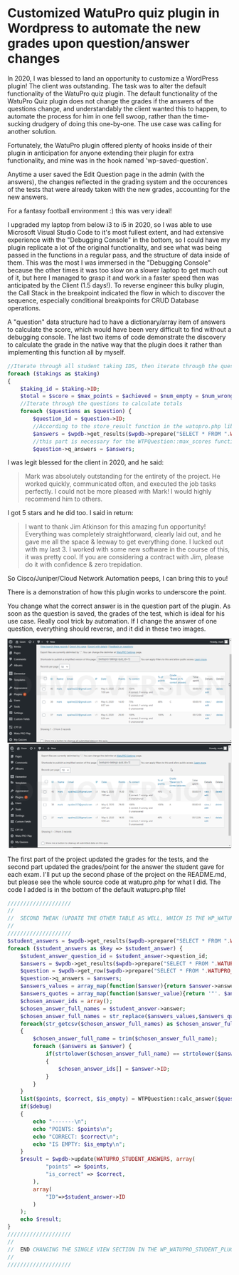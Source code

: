 # Customized WatuPro quiz plugin in Wordpress to automate the new grades upon question/answer changes

In 2020, I was blessed to land an opportunity to customize a WordPress plugin! The client was outstanding. The task was to alter the default functionality of the WatuPro quiz plugin. The default functionality of the WatuPro Quiz plugin does not change the grades if the answers of the questions change, and understandably the client wanted this to happen, to automate the process for him in one fell swoop, rather than the time-sucking drudgery of doing this one-by-one. The use case was calling for another solution.

Fortunately, the WatuPro plugin offered plenty of hooks inside of their plugin in anticipation for anyone extending their plugin for extra functionality, and mine was in the hook named 'wp-saved-question'.

Anytime a user saved the Edit Question page in the admin (with the answers), the changes reflected in the grading system and the occurences of the tests that were already taken with the new grades, accounting for the new answers.

For a fantasy football environment :) this was very ideal!

I upgraded my laptop from below i3 to i5 in 2020, so I was able to use Microsoft Visual Studio Code to it's most fullest extent, and had extensive experience with the "Debugging Console" in the bottom, so I could have my plugin replicate a lot of the original functionality, and see what was being passed in the functions in a regular pass, and the structure of data inside of them. This was the most I was immersed in the "Debugging Console" because the other times it was too slow on a slower laptop to get much out of it, but here I managed to grasp it and work in a faster speed then was anticipated by the Client (1.5 days!). To reverse engineer this bulky plugin, the Call Stack in the breakpoint indicated the flow in which to discover the sequence, especially conditional breakpoints for CRUD Database operations.

A "question" data structure had to have a dictionary/array item of answers to calculate the score, which would have been very difficult to find without a debugging console. The last two items of code demonstrate the discovery to calculate the grade in the native way that the plugin does it rather than implementing this function all by myself.

```php
//Iterate through all student taking IDS, then iterate through the questions to calculate totals
foreach ($takings as $taking)
{
	$taking_id = $taking->ID;
	$total = $score = $max_points = $achieved = $num_empty = $num_wrong = 0;
	//Iterate through the questions to calculate totals
	foreach ($questions as $question) {
		$question_id = $question->ID;
		//According to the store_result function in the watopro.php lib file, a $question object is a database row.
		$answers = $wpdb->get_results($wpdb->prepare("SELECT * FROM ".WATUPRO_ANSWERS." WHERE question_id=%d AND question_id>0 ORDER BY sort_order", $question_id));
		//this part is necessary for the WTPQuestion::max_scores function. It's looking at this q_answers variable I just put below
		$question->q_answers = $answers;

```

I was legit blessed for the client in 2020, and he said:

> Mark was absolutely outstanding for the entirety of the project. He worked quickly, communicated often, and executed the job tasks perfectly. I could not be more pleased with Mark! I would highly recommend him to others.

I got 5 stars and he did too. I said in return:

> I want to thank Jim Atkinson for this amazing fun opportunity! Everything was completely straightforward, clearly laid out, and he gave me all the space & leeway to get everything done. I lucked out with my last 3. I worked with some new software in the course of this, it was pretty cool. If you are considering a contract with Jim, please do it with confidence & zero trepidation.

So Cisco/Juniper/Cloud Network Automation peeps, I can bring this to you!

There is a demonstration of how this plugin works to underscore the point.

You change what the correct answer is in the question part of the plugin. As soon as the question is saved, the grades of the test, which is ideal for his use case. Really cool trick by automation. If I change the answer of one question, everything should reverse, and it did in these two images.

![](images/watupro_test_1.png)
![](images/watupro_test_2.png)

The first part of the project updated the grades for the tests, and the second part updated the grades/point for the answer the student gave for each exam. I'll put up the second phase of the project on the README.md, but please see the whole source code at watupro.php for what I did. The code I added is in the bottom of the default watupro.php file!

```php
////////////////////
//
//  SECOND TWEAK (UPDATE THE OTHER TABLE AS WELL, WHICH IS THE WP_WATUPRO_STUDENT_PLUGIN APP. THE REASON FOR THIS IS TO UPDATE THE SINGLE PAGE VIEW OF THE EXAM TAKEN OCCURENCES, AS IT READS FROM THAT TABLE!!!
//
////////////////////
$student_answers = $wpdb->get_results($wpdb->prepare("SELECT * FROM ".WATUPRO_STUDENT_ANSWERS." WHERE exam_id=%d ORDER BY ID DESC ",$exam_id));
foreach ($student_answers as $key => $student_answer) {
	$student_answer_question_id = $student_answer->question_id;
    $answers = $wpdb->get_results($wpdb->prepare("SELECT * FROM ".WATUPRO_ANSWERS. " WHERE question_id=%d  AND question_id>0 ORDER BY sort_order",$student_answer_question_id));
    $question = $wpdb->get_row($wpdb->prepare("SELECT * FROM ".WATUPRO_QUESTIONS. " WHERE ID=%d",$student_answer_question_id));
    $question->q_answers = $answers;
    $answers_values = array_map(function($answer){return $answer->answer;},$answers);
	$answers_quotes = array_map(function($answer_value){return '"'. $answer_value . '"';},$answers_values);
	$chosen_answer_ids = array();
	$chosen_answer_full_names = $student_answer->answer;
	$chosen_answer_full_names = str_replace($answers_values,$answers_quotes,$chosen_answer_full_names);
	foreach(str_getcsv($chosen_answer_full_names) as $chosen_answer_full_name)
	{
		$chosen_answer_full_name = trim($chosen_answer_full_name);
		foreach ($answers as $answer) {
			if(strtolower($chosen_answer_full_name) == strtolower($answer->answer))
			{
				$chosen_answer_ids[] = $answer->ID;
			}
		}
	}
	list($points, $correct, $is_empty) = WTPQuestion::calc_answer($question, $chosen_answer_ids,$answers);
	if($debug)
	{
		echo "-------\n";
		echo "POINTS: $points\n";
		echo "CORRECT: $correct\n";
		echo "IS EMPTY: $is_empty\n";
	}
	$result = $wpdb->update(WATUPRO_STUDENT_ANSWERS, array(
	    	"points" => $points,
			"is_correct" => $correct,
	    ),
		array(
			"ID"=>$student_answer->ID
		)
	);
	echo $result;
}
////////////////////
//
//  END CHANGING THE SINGLE VIEW SECTION IN THE WP_WATUPRO_STUDENT_PLUGIN
//
////////////////////
```
